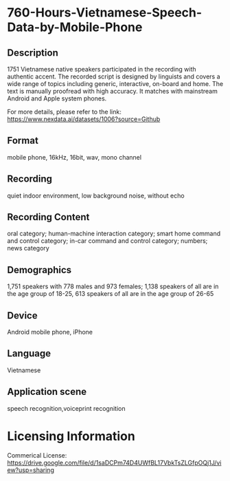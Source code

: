 # 760-Hours-Vietnamese-Speech-Data-by-Mobile-Phone


## Description
1751 Vietnamese native speakers participated in the recording with authentic accent. The recorded script is designed by linguists and covers a wide range of topics including generic, interactive, on-board and home. The text is manually proofread with high accuracy. It matches with mainstream Android and Apple system phones.

For more details, please refer to the link: https://www.nexdata.ai/datasets/1006?source=Github


## Format
mobile phone, 16kHz, 16bit, wav, mono channel

## Recording
quiet indoor environment, low background noise, without echo

## Recording Content
oral category; human-machine interaction category; smart home command and control category; in-car command and control category; numbers; news category

## Demographics
1,751 speakers with 778 males and 973 females; 1,138 speakers of all are in the age group of 18-25, 613 speakers of all are in the age group of 26-65

## Device
Android mobile phone, iPhone

## Language
Vietnamese

## Application scene
speech recognition,voiceprint recognition

# Licensing Information
Commerical License: https://drive.google.com/file/d/1saDCPm74D4UWfBL17VbkTsZLGfpOQj1J/view?usp=sharing
